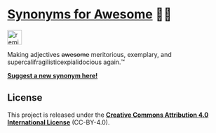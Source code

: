 # [Synonyms for Awesome](https://synonymsforawesome.com/) 👩‍🏫

<a href="https://glitch.com/edit/?utm_content=project_synonyms-for-awesome&utm_source=remix_this&utm_medium=button&utm_campaign=glitchButton#!/remix/synonyms-for-awesome"><img src="https://cdn.glitch.com/2bdfb3f8-05ef-4035-a06e-2043962a3a13%2Fremix%402x.png?1513093958726" alt="remix this" height="33"></a>

Making adjectives ~~awesome~~ meritorious, exemplary, and supercalifragilisticexpialidocious again.™

[**Suggest a new synonym here!**](https://github.com/jakejarvis/synonyms-for-awesome/edit/gh-pages/index.html)

## License

This project is released under the [**Creative Commons Attribution 4.0 International License**](LICENSE.md) (CC-BY-4.0).
